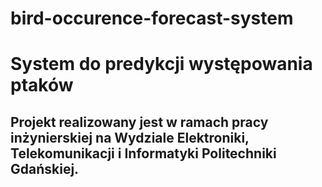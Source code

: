 # bird-occurence-forecast-system

# System do predykcji występowania ptaków 

## Projekt realizowany jest w ramach pracy inżynierskiej na Wydziale Elektroniki, Telekomunikacji i Informatyki Politechniki Gdańskiej.
